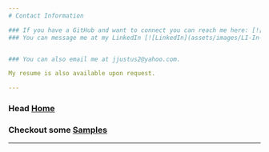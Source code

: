 ```yaml
---
# Contact Information

### If you have a GitHub and want to connect you can reach me here: [![Github](assets/images/github-mark.png)](https://github.com/jdjustus94).
### You can message me at my LinkedIn [![LinkedIn](assets/images/LI-In-Bug.png)](https://www.linkedin.com/in/joshua-justus/).


### You can also email me at jjustus2@yahoo.com.

My resume is also available upon request.

---
```

### Head [Home](./README.md)
### Checkout some [Samples](./samples.md)
---
